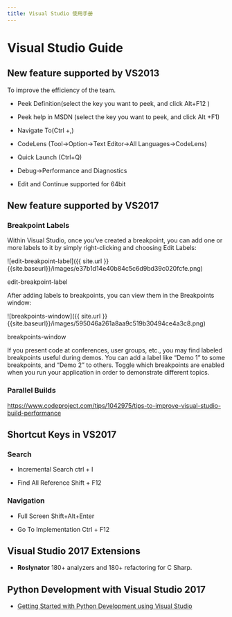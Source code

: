 ```yaml
---
title: Visual Studio 使用手册
---
```


# Visual Studio Guide

## New feature supported by VS2013

To improve the efficiency of the team.

- Peek Definition(select the key you want to peek, and click Alt+F12 )

- Peek help in MSDN (select the key you want to peek, and click Alt +F1)

- Navigate To(Ctrl +,)

- CodeLens (Tool-\>Option-\>Text Editor-\>All Languages-\>CodeLens)

- Quick Launch (Ctrl+Q)

- Debug-\>Performance and Diagnostics

- Edit and Continue supported for 64bit

## New feature supported by VS2017

### Breakpoint Labels

Within Visual Studio, once you’ve created a breakpoint, you can add one or more
labels to it by simply right-clicking and choosing Edit Labels:

![edit-breakpoint-label]({{ site.url }}{{site.baseurl}}/images/e37b1d14e40b84c5c6d9bd39c020fcfe.png)

edit-breakpoint-label

After adding labels to breakpoints, you can view them in the Breakpoints window:

![breakpoints-window]({{ site.url }}{{site.baseurl}}/images/595046a261a8aa9c519b30494ce4a3c8.png)

breakpoints-window

If you present code at conferences, user groups, etc., you may find labeled
breakpoints useful during demos. You can add a label like “Demo 1” to some
breakpoints, and “Demo 2” to others. Toggle which breakpoints are enabled when
you run your application in order to demonstrate different topics.

### Parallel Builds

https://www.codeproject.com/tips/1042975/tips-to-improve-visual-studio-build-performance

## Shortcut Keys in VS2017

### Search

- Incremental Search ctrl + I

- Find All Reference Shift + F12

### Navigation

- Full Screen Shift+Alt+Enter

- Go To Implementation Ctrl + F12

## Visual Studio 2017 Extensions

- **Roslynator** 180+ analyzers and 180+ refactoring for C Sharp.

## Python Development with Visual Studio 2017

- [Getting Started with Python Development using Visual Studio](https://www.youtube.com/playlist?list=PLReL099Y5nRdLgGAdrb_YeTdEnd23s6Ff)
